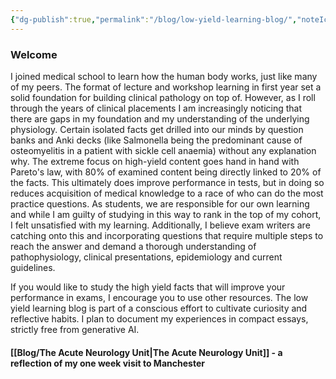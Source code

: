 ```yaml
---
{"dg-publish":true,"permalink":"/blog/low-yield-learning-blog/","noteIcon":""}
---
```


### Welcome

I joined medical school to learn how the human body works, just like many of my peers. The format of lecture and workshop learning in first year set a solid foundation for building clinical pathology on top of. However, as I roll through the years of clinical placements I am increasingly noticing that there are gaps in my foundation and my understanding of the underlying physiology. Certain isolated facts get drilled into our minds by question banks and Anki decks (like Salmonella being the predominant cause of osteomyelitis in a patient with sickle cell anaemia) without any explanation why. The extreme focus on high-yield content goes hand in hand with Pareto's law, with 80% of examined content being directly linked to 20% of the facts. This ultimately does improve performance in tests, but in doing so reduces acquisition of medical knowledge to a race of who can do the most practice questions. As students, we are responsible for our own learning and while I am guilty of studying in this way to rank in the top of my cohort, I felt unsatisfied with my learning. Additionally, I believe exam writers are catching onto this and incorporating questions that require multiple steps to reach the answer and demand a thorough understanding of pathophysiology, clinical presentations, epidemiology and current guidelines. 

 If you would like to study the high yield facts that will improve your performance in exams, I encourage you to use other resources. The low yield learning blog is part of a conscious effort to cultivate curiosity and reflective habits. I plan to document my experiences in compact essays, strictly free from generative AI.

#### [[Blog/The Acute Neurology Unit\|The Acute Neurology Unit]] - a reflection of my one week visit to Manchester 

